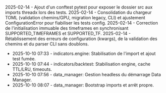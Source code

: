 2025-02-14 - Ajout d'un conftest pytest pour exposer le dossier src aux imports threadx lors des tests.
2025-02-14 - Consolidation du chargeur TOML (validation chemins/GPU, migration legacy, CLI) et ajustement ConfigurationError pour fiabiliser les tests config.
2025-02-14 - Correction de l'initialisation immuable des timeframes en synchronisant SUPPORTED_TIMEFRAMES et SUPPORTED_TF.
2025-02-14 - Rétablissement des erreurs de configuration (kwargs), de la validation des chemins et du parser CLI sans doublons.
- 2025-10-10 07:33 - indicators.engine: Stabilisation de l'import et ajout test fumée.
- 2025-10-10 07:44 - indicators/backtest: Stabilisation engine, cache TTL/LRU, timeouts.
- 2025-10-10 07:56 - data_manager: Gestion headless du démarrage Data Manager.
- 2025-10-10 08:07 - data_manager: Bootstrap imports et arrêt propre.

